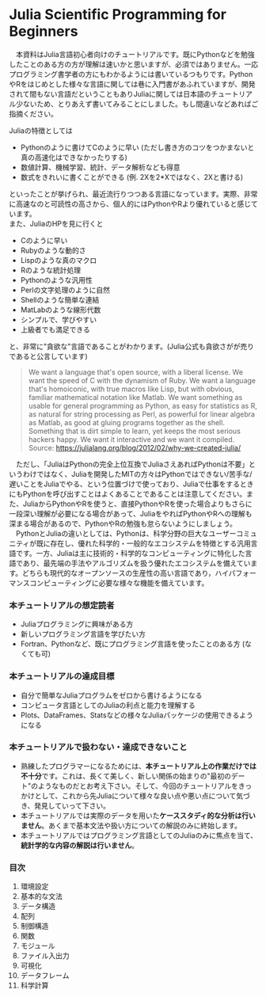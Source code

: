 # Julia Scientific Programming for Beginners
　本資料はJulia言語初心者向けのチュートリアルです。既にPythonなどを勉強したことのある方の方が理解は速いかと思いますが、必須ではありません。一応プログラミング書学者の方にもわかるようには書いているつもりです。PythonやRをはじめとした様々な言語に関しては巷に入門書があふれていますが、開発されて間もない言語だということもありJuliaに関しては日本語のチュートリアル少ないため、とりあえず書いてみることにしました。もし間違いなどあればご指摘ください。<br>

Juliaの特徴としては<br>
- Pythonのように書けてCのように早い (ただし書き方のコツをつかまないと真の高速化はできなかったりする)<br>
- 数値計算、機械学習、統計、データ解析なども得意<br>
- 数式をきれいに書くことができる (例. 2Xを2*Xではなく、2Xと書ける)<br>

といったことが挙げられ、最近流行りつつある言語になっています。実際、非常に高速なのと可読性の高さから、個人的にはPythonやRより優れていると感じています。<br>
また、JuliaのHPを見に行くと<br>
- Cのように早い<br>
- Rubyのような動的さ<br>
- Lispのような真のマクロ<br>
- Rのような統計処理<br>
- Pythonのような汎用性<br>
- Perlの文字処理のように自然<br>
- Shellのような簡単な連結<br>
- MatLabのような線形代数<br>
- シンプルで、学びやすい<br>
- 上級者でも満足できる<br>

と、非常に"貪欲な"言語であることがわかります。(Julia公式も貪欲さがが売りであると公言しています)<br>
>We want a language that's open source, with a liberal license. We want the speed of C with the dynamism of Ruby. We want a language that's homoiconic, with true macros like Lisp, but with obvious, familiar mathematical notation like Matlab. We want something as usable for general programming as Python, as easy for statistics as R, as natural for string processing as Perl, as powerful for linear algebra as Matlab, as good at gluing programs together as the shell. Something that is dirt simple to learn, yet keeps the most serious hackers happy. We want it interactive and we want it compiled.<br>
Source: https://julialang.org/blog/2012/02/why-we-created-julia/

　ただし、「JuliaはPythonの完全上位互換でJuliaさえあればPythonは不要」というわけではなく、Juliaを開発したMITの方々はPythonではできない/苦手な/遅いことをJuliaでやる、という位置づけで使っており、Juliaで仕事をするときにもPythonを呼び出すことはよくあることであることは注意してください。また、JuliaからPythonやRを使うと、直接PythonやRを使った場合よりもさらに一段深い理解が必要になる場合があって、JuliaをやればPythonやRへの理解も深まる場合があるので、PythonやRの勉強も怠らないようにしましょう。<br>
　PythonとJuliaの違いとしては、Pythonは、科学分野の巨大なユーザーコミュニティが既に存在し、優れた科学的・一般的なエコシステムを特徴とする汎用言語です。一方、Juliaは主に技術的・科学的なコンピューティングに特化した言語であり、最先端の手法やアルゴリズムを扱う優れたエコシステムを備えています。どちらも現代的なオープンソースの生産性の高い言語であり，ハイパフォーマンスコンピューティングに必要な様々な機能を備えています。

### 本チュートリアルの想定読者
- Juliaプログラミングに興味がある方<br>
- 新しいプログラミング言語を学びたい方<br>
- Fortran、Pythonなど、既にプログラミング言語を使ったことのある方 (なくても可)<br>
 
### 本チュートリアルの達成目標
- 自分で簡単なJuliaプログラムをゼロから書けるようになる
- コンピュータ言語としてのJuliaの利点と能力を理解する
- Plots、DataFrames、Statsなどの様々なJuliaパッケージの使用できるようになる

### 本チュートリアルで扱わない・達成できないこと
- 熟練したプログラマーになるためには、<b>本チュートリアル上の作業だけでは不十分</b>です。これは、長くて美しく、新しい関係の始まりの"最初のデート"のようなものだとお考え下さい。そして、今回のチュートリアルをきっかけとして、これから先Juliaについて様々な良い点や悪い点について気づき、発見していって下さい。<br>
- 本チュートリアルでは実際のデータを用いた<b>ケーススタディ的な分析は行いません</b>。あくまで基本文法や扱い方についての解説のみに終始します。<br>
- 本チュートリアルではプログラミング言語としてのJuliaのみに焦点を当て、<b>統計学的な内容の解説は行いません</b>。

### 目次
1. 環境設定
2. 基本的な文法
3. データ構造
4. 配列
5. 制御構造
6. 関数
7. モジュール
8. ファイル入出力
9. 可視化
10. データフレーム
11. 科学計算
